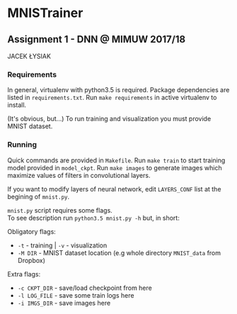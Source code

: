 # MNISTrainer
## Assignment 1 - DNN @ MIMUW 2017/18

JACEK ŁYSIAK

### Requirements

In general, virtualenv with python3.5 is required.
Package dependencies are listed in `requirements.txt`.
Run `make requirements` in active virtualenv to install.

(It's obvious, but...) To run training and visualization you must provide MNIST dataset.

### Running

Quick commands are provided in `Makefile`.
Run `make train` to start training model provided in `model_ckpt`.
Run `make images` to generate images which maximize values of filters in 
convolutional layers.

If you want to modify layers of neural network, edit `LAYERS_CONF` list at
the begining of `mnist.py`.

`mnist.py` script requires some flags.  
To see description run `python3.5 mnist.py -h` but, in short:  

Obligatory flags: 
  * `-t` - training | `-v` - visualization
  * `-M DIR` - MNIST dataset location (e.g whole directory `MNIST_data` from Dropbox)  

Extra flags:
  * `-c CKPT_DIR` - save/load checkpoint from here
  * `-l LOG_FILE` - save some train logs here
  * `-i IMGS_DIR` - save images here

